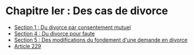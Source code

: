 # Chapitre Ier : Des cas de divorce

- [Section 1 : Du divorce par consentement mutuel](section-1)
- [Section 4 : Du divorce pour faute](section-4)
- [Section 5 : Des modifications du fondement d'une demande en divorce](section-5)
- [Article 229](article-229.md)
